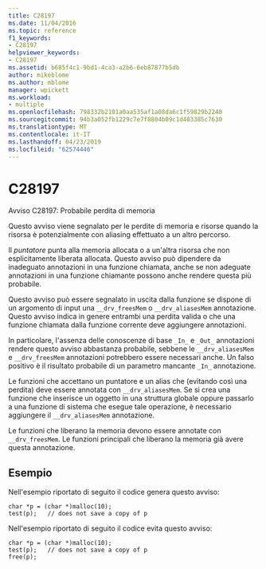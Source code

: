 ```yaml
---
title: C28197
ms.date: 11/04/2016
ms.topic: reference
f1_keywords:
- C28197
helpviewer_keywords:
- C28197
ms.assetid: b685f4c1-9bd1-4ca3-a2b6-6eb87877b5db
author: mikeblome
ms.author: mblome
manager: wpickett
ms.workload:
- multiple
ms.openlocfilehash: 798332b2101a0aa535af1a08da6c1f59829b2240
ms.sourcegitcommit: 94b3a052fb1229c7e7f8804b09c1d403385c7630
ms.translationtype: MT
ms.contentlocale: it-IT
ms.lasthandoff: 04/23/2019
ms.locfileid: "62574446"
---
```

# <a name="c28197"></a>C28197
Avviso C28197: Probabile perdita di memoria

 Questo avviso viene segnalato per le perdite di memoria e risorse quando la risorsa è potenzialmente con aliasing effettuato a un altro percorso.

 Il *puntatore* punta alla memoria allocata o a un'altra risorsa che non esplicitamente liberata allocata. Questo avviso può dipendere da inadeguato annotazioni in una funzione chiamata, anche se non adeguate annotazioni in una funzione chiamante possono anche rendere questa più probabile.

 Questo avviso può essere segnalato in uscita dalla funzione se dispone di un argomento di input una `__drv_freesMem` o `__drv_aliasesMem` annotazione. Questo avviso indica in genere entrambi una perdita valida o che una funzione chiamata dalla funzione corrente deve aggiungere annotazioni.

 In particolare, l'assenza delle conoscenze di base `_In_` e `_Out_` annotazioni rendere questo avviso abbastanza probabile, sebbene le `__drv_aliasesMem` e `__drv_freesMem` annotazioni potrebbero essere necessari anche. Un falso positivo è il risultato probabile di un parametro mancante `_In_` annotazione.

 Le funzioni che accettano un puntatore e un alias che (evitando così una perdita) deve essere annotata con `__drv_aliasesMem`. Se si crea una funzione che inserisce un oggetto in una struttura globale oppure passarlo a una funzione di sistema che esegue tale operazione, è necessario aggiungere il `__drv_aliasesMem` annotazione.

 Le funzioni che liberano la memoria devono essere annotate con `__drv_freesMem`. Le funzioni principali che liberano la memoria già avere questa annotazione.

## <a name="example"></a>Esempio
 Nell'esempio riportato di seguito il codice genera questo avviso:

```
char *p = (char *)malloc(10);
test(p);   // does not save a copy of p
```

 Nell'esempio riportato di seguito il codice evita questo avviso:

```
char *p = (char *)malloc(10);
test(p);   // does not save a copy of p
free(p);
```